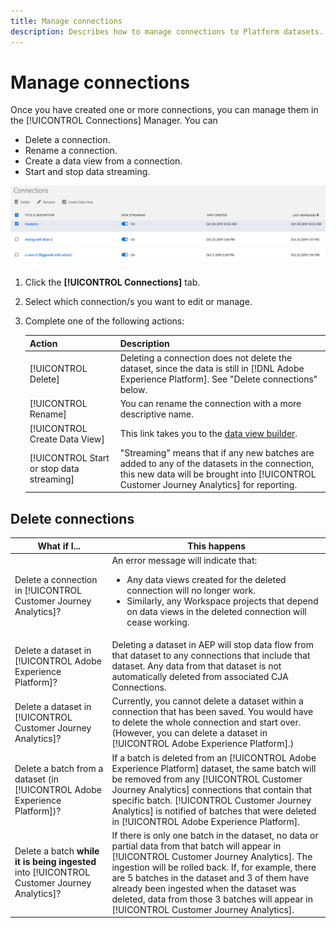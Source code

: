 ```yaml
---
title: Manage connections
description: Describes how to manage connections to Platform datasets.
---
```


# Manage connections

Once you have created one or more connections, you can manage them in the [!UICONTROL Connections] Manager. You can 

* Delete a connection.
* Rename a connection.
* Create a data view from a connection.
* Start and stop data streaming.

![Connections manager](assets/connections-manager.png)

1. Click the **[!UICONTROL Connections]** tab.

2. Select which connection/s you want to edit or manage.

3. Complete one of the following actions:

    |Action|Description|
    |---|---|
    |[!UICONTROL Delete]|Deleting a connection does not delete the dataset, since the data is still in [!DNL Adobe Experience Platform]. See "Delete connections" below. |
    |[!UICONTROL Rename]|You can rename the connection with a more descriptive name.|
    |[!UICONTROL Create Data View]|This link takes you to the [data view builder](/help/data-views/create-dataview.md).|
    |[!UICONTROL Start or stop data streaming]|"Streaming" means that if any new batches are added to any of the datasets in the connection, this new data will be brought into [!UICONTROL Customer Journey Analytics] for reporting.|

## Delete connections

| What if I... | This happens |
| --- | --- |
| Delete a connection in [!UICONTROL Customer Journey Analytics]? | An error message will indicate that:<ul><li>Any data views created for the deleted connection will no longer work.</li><li> Similarly, any Workspace projects that depend on data views in the deleted connection will cease working.</li></ul> |
| Delete a dataset in [!UICONTROL Adobe Experience Platform]? | Deleting a dataset in AEP will stop data flow from that dataset to any connections that include that dataset. Any data from that dataset is not automatically deleted from associated CJA Connections. |
| Delete a dataset in [!UICONTROL Customer Journey Analytics]? | Currently, you cannot delete a dataset within a connection that has been saved. You would have to delete the whole connection and start over. (However, you can delete a dataset in [!UICONTROL Adobe Experience Platform].) |
| Delete a batch from a dataset (in [!UICONTROL Adobe Experience Platform])? | If a batch is deleted from an [!UICONTROL Adobe Experience Platform] dataset, the same batch will be removed from any [!UICONTROL Customer Journey Analytics] connections that contain that specific batch. [!UICONTROL Customer Journey Analytics] is notified of batches that were deleted in [!UICONTROL Adobe Experience Platform]. |
| Delete a batch **while it is being ingested** into [!UICONTROL Customer Journey Analytics]? | If there is only one batch in the dataset, no data or partial data from that batch will appear in [!UICONTROL Customer Journey Analytics]. The ingestion will be rolled back. If, for example, there are 5 batches in the dataset and 3 of them have already been ingested when the dataset was deleted, data from those 3 batches will appear in [!UICONTROL Customer Journey Analytics]. |
